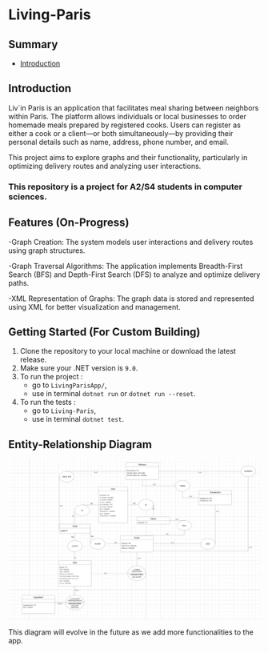# Living-Paris


## Summary
- [Introduction](https://github.com/jojo2504/Living-Paris?tab=readme-ov-file#introduction)

## Introduction
Liv`in Paris is an application that facilitates meal sharing between neighbors within Paris. The platform allows individuals or local businesses to order homemade meals prepared by registered cooks. Users can register as either a cook or a client—or both simultaneously—by providing their personal details such as name, address, phone number, and email.

This project aims to explore graphs and their functionality, particularly in optimizing delivery routes and analyzing user interactions.
### This repository is a project for A2/S4 students in computer sciences.

## Features (On-Progress)
-Graph Creation: The system models user interactions and delivery routes using graph structures.

-Graph Traversal Algorithms: The application implements Breadth-First Search (BFS) and Depth-First Search (DFS) to analyze and optimize delivery paths.

-XML Representation of Graphs: The graph data is stored and represented using XML for better visualization and management.


## Getting Started (For Custom Building)
1. Clone the repository to your local machine or download the latest release.
2. Make sure your .NET version is `9.0`.
3. To run the project : 
    - go to `LivingParisApp/`,
    - use in terminal `dotnet run` or `dotnet run --reset`.
4. To run the tests :
    - go to `Living-Paris`,
    - use in terminal `dotnet test`.

## Entity-Relationship Diagram
![Entity Association Diagram](markdownassets\Image\Entity_Association_Diagram.png)

This diagram will evolve in the future as we add more functionalities to the app.